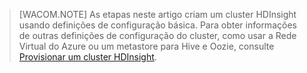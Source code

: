 > [WACOM.NOTE] As etapas neste artigo criam um cluster HDInsight usando definições de configuração básica. Para obter informações de outras definições de configuração do cluster, como usar a Rede Virtual do Azure ou um metastore para Hive e Oozie, consulte [Provisionar um cluster HDInsight][Provisionar um cluster HDInsight].

  [Provisionar um cluster HDInsight]: http://azure.microsoft.com/en-us/documentation/articles/hdinsight-provision-clusters/
